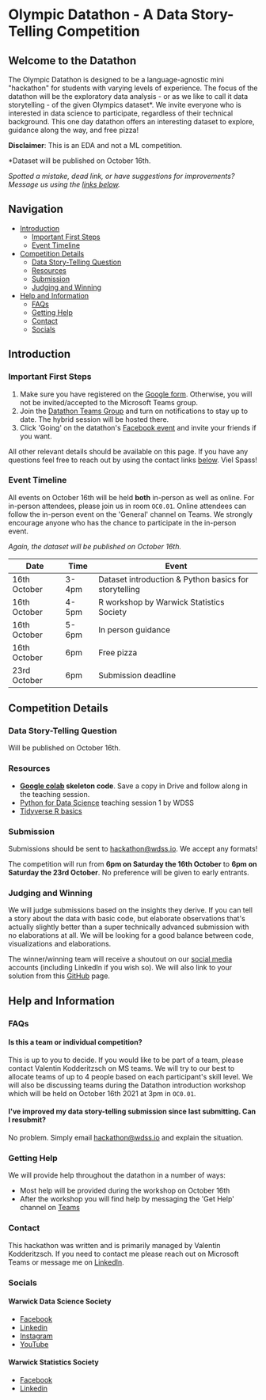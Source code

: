 # Olympic Datathon - A Data Story-Telling Competition

## Welcome to the Datathon

The Olympic Datathon is designed to be a language-agnostic mini "hackathon" for students with varying levels of experience. The focus of the datathon will be the exploratory data analysis - or as we like to call it data storytelling - of the given Olympics dataset*. We invite everyone who is interested in data science to participate, regardless of their technical background. This one day datathon offers an interesting dataset to explore, guidance along the way, and free pizza!

**Disclaimer**: This is an EDA and not a ML competition.

*Dataset will be published on October 16th.

*Spotted a mistake, dead link, or have suggestions for improvements? Message us using the [links below](#contact).*

## Navigation

* [Introduction](#introduction)
  * [Important First Steps](#important-first-steps)
  * [Event Timeline](#event-timeline)
* [Competition Details](#competition-details)
  * [Data Story-Telling Question](#data-story-telling-question)
  * [Resources](#resources)
  * [Submission](#submission)
  * [Judging and Winning](#Judging-and-Winning)
* [Help and Information](#help-and-information)
  * [FAQs](#faqs)
  * [Getting Help](#getting-help)
  * [Contact](#contact)
  * [Socials](#socials)

## Introduction

### Important First Steps

1. Make sure you have registered on the [Google form](https://forms.gle/Ha132dXnuX67UTeq6). Otherwise, you will not be invited/accepted to the Microsoft Teams group.
2. Join the [Datathon Teams Group](https://teams.microsoft.com/l/team/19%3aVRNugWwFSGZDR5W0mMzRDXogLk8o9oVkKIKUOo6Hm5Q1%40thread.tacv2/conversations?groupId=f388c915-9b20-4a56-9d3b-01b8070fdc6e&tenantId=09bacfbd-47ef-4465-9265-3546f2eaf6bc) and turn on notifications to stay up to date. The hybrid session will be hosted there.
3. Click 'Going' on the datathon's [Facebook event](https://www.facebook.com/events/196771662535947/?ref=newsfeed) and invite your friends if you want.

All other relevant details should be available on this page. If you have any questions feel free to reach out by using the contact links [below](#contact). Viel Spass! 

### Event Timeline

All events on October 16th will be held **both** in-person as well as online. For in-person attendees, please join us in room `OC0.01`. Online attendees can follow the in-person event on the 'General' channel on Teams. We strongly encourage anyone who has the chance to participate in the in-person event.

*Again, the dataset will be published on October 16th.*

| Date         | Time  | Event                                                 |
|--------------|-------|-------------------------------------------------------|
| 16th October | 3-4pm | Dataset introduction & Python basics for storytelling |
| 16th October | 4-5pm | R workshop by Warwick Statistics Society              |
| 16th October | 5-6pm | In person guidance                                    |
| 16th October | 6pm   | Free pizza                                            |
| 23rd October | 6pm   | Submission deadline                                   |

## Competition Details

### Data Story-Telling Question

Will be published on October 16th.

### Resources

- **[Google colab](https://colab.research.google.com/github/warwickdatasciencesociety/olympic-datathon/blob/main/resources/Public_Sample_Notebook_Olympic_Datathon.ipynb#scrollTo=ELA20me2A9nW) skeleton code**. Save a copy in Drive and follow along in the teaching session.
- [Python for Data Science](https://warwickdatasciencesociety.github.io/python-for-data-science/session-one/)  teaching session 1 by WDSS
- [Tidyverse R basics](https://github.com/warwickdatasciencesociety/into-the-tidyverse) 

### Submission

Submissions should be sent to [hackathon@wdss.io](mailto:hackathon@wdss.io). We accept any formats!

The competition will run from **6pm on Saturday the 16th October** to **6pm on Saturday the 23rd October**. No preference will be given to early entrants.

### Judging and Winning

We will judge submissions based on the insights they derive. If you can tell a story about the data with basic code, but elaborate observations that's actually slightly better than a super technically advanced submission with no elaborations at all. We will be looking for a good balance between code, visualizations and elaborations.

The winner/winning team will receive a shoutout on our [social media](#contact) accounts (including LinkedIn if you wish so). We will also link to your solution from this [GitHub](https://github.com/warwickdatasciencesociety) page.

## Help and Information

### FAQs

#### Is this a team or individual competition?

This is up to you to decide. If you would like to be part of a team, please contact Valentin Kodderitzsch on MS teams. We will try to our best to allocate teams of up to 4 people based on each participant's skill level. We will also be discussing teams during the Datathon introduction workshop which will be held on October 16th 2021 at 3pm in `OC0.01`.

#### I've improved my data story-telling submission since last submitting. Can I resubmit?

No problem. Simply email [hackathon@wdss.io](mailto:hackathon@wdss.io) and explain the situation.

### Getting Help

We will provide help throughout the datathon in a number of ways:
- Most help will be provided during the workshop on October 16th
- After the workshop you will find help by messaging the 'Get Help' channel on [Teams](https://teams.microsoft.com/l/team/19%3aVRNugWwFSGZDR5W0mMzRDXogLk8o9oVkKIKUOo6Hm5Q1%40thread.tacv2/conversations?groupId=f388c915-9b20-4a56-9d3b-01b8070fdc6e&tenantId=09bacfbd-47ef-4465-9265-3546f2eaf6bc)


### Contact

This hackathon was written and is primarily managed by Valentin Kodderitzsch. If you need to contact me please reach out on Microsoft Teams or message me on [LinkedIn](https://www.linkedin.com/in/valentinkodd/).

### Socials

#### Warwick Data Science Society

- [Facebook](https://link.wdss.io/facebook)
- [Linkedin](https://link.wdss.io/linkedin)
- [Instagram](https://link.wdss.io/instagram)
- [YouTube](https://link.wdss.io/youtube)

#### Warwick Statistics Society

- [Facebook](https://www.facebook.com/WarwickStatsSociety)
- [Linkedin](https://www.linkedin.com/company/warwickstatisticssociety/)
